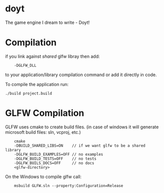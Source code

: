 # doyt
The game engine I dream to write - Doyt!

# Compilation
if you link against *shared* glfw libray then add:
```
	-DGLFW_DLL 
```
to your application/library compilation command or add it directly in code.

To compile the application run: 
```
./build project.build
```

# GLFW Compilation
GLFW uses cmake to create build files. (in case of windows it will generate microsoft build files: sln, vcproj, etc.)
```
	cmake
	-DBUILD_SHARED_LIBS=ON    // if we want glfw to be a shared library
	-DGLFW_BUILD_EXAMPLES=OFF // no examples
	-DGLFW_BUILD_TESTS=OFF    // no tests
	-DGLFW_BUILS_DOCS=OFF     // no docs
	<glfw-directory>
```

On the Windows to compile glfw call:
```
	msbuild GLFW.sln --property:Configuration=Release
```